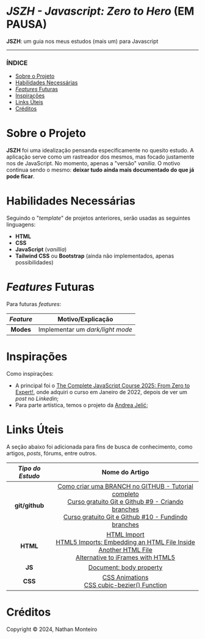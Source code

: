 # *JSZH - Javascript: Zero to Hero* (EM PAUSA)
**JSZH**: um guia nos meus estudos (mais um) para Javascript

---

### ÍNDICE

* [Sobre o Projeto](#about)
* [Habilidades Necessárias](#abilities)
* [*Features* Futuras](#fut-feats)
* [Inspirações](#inspirations)
* [Links Úteis](#links)
* [Créditos](#credits)


<h1 id="about">Sobre o Projeto</h1>

**JSZH** foi uma idealização pensanda especificamente no quesito estudo. A aplicação serve como um rastreador dos mesmos, mas focado justamente nos de JavaScript. No momento, apenas a "versão" _vanilia_. O motivo continua sendo o mesmo: **deixar tudo ainda mais documentado do que já pode ficar**.


<h1 id="abilities"> Habilidades Necessárias </h1>

Seguindo o "*template*" de projetos anteriores, serão usadas as seguintes linguagens:

- **HTML**
- **CSS**
- **JavaScript** (*vanillia*)
- **Tailwind CSS** ou **Bootstrap** (ainda não implementados, apenas possibilidades)


<!--
<h1 id="fut-corr"> Correções Futuras </h1>

Para futuras correções:

Correção | Motivo
:---------: | :------:
**Modals** | O conteúdo adicionado diariamente **não** está sendo mostrado na tela. Procurar o _bug_ depois
**Explorar** | O botão inicial que facilita a exploração do usurário na aplicação, ao clicar, está sendo direcionado para o _footer_. Procurar o porquê disso
-->

<h1 id="fut-feats"> <em>Features</em> Futuras </h1>

Para futuras <em>features</em>:

*Feature* | Motivo/Explicação
:---------: | :------:
**Modes** | Implementar um _dark/light mode_


<h1 id="inspirations"> Inspirações </h1>

Como inspirações:
- A principal foi o <a href="https://www.udemy.com/course/the-complete-javascript-course/?couponCode=ST22MT240325G3">The Complete JavaScript Course 2025: From Zero to Expert!</a>, onde adquiri o curso em Janeiro de 2022, depois de ver um _post_ no _Linkedin_;
- Para parte artística, temos o projeto da <a href="https://dribbble.com/shots/21648496-Furniture-E-commerce-Exploration">Andrea Jelić</a>;

<h1 id="links"> Links Úteis </h1>

A seção abaixo foi adicionada para fins de busca de conhecimento, como artigos, _posts_, fórums, entre outros.

*Tipo do Estudo* | Nome do Artigo
:---------: | :------:
**git/github** | <a href="https://www.youtube.com/watch?v=AszRq5xcl0Q&t=8s">Como criar uma BRANCH no GITHUB - Tutorial completo</a> <br> <a href="https://www.youtube.com/watch?v=lq3nawUnpEI">Curso gratuito Git e Github #9 - Criando branches</a> <br> <a href="https://www.youtube.com/watch?v=o5fm7l_e1Bc">Curso gratuito Git e Github #10 - Fundindo branches</a>
**HTML** | <a href="https://web.dev/articles/imports?hl=pt-br">HTML Import</a> <br> <a href="https://onextrapixel.com/html5-imports-embedding-an-html-file-inside-another-html-file/">HTML5 Imports: Embedding an HTML File Inside Another HTML File</a> <br> <a href="https://stackoverflow.com/questions/8702704/alternative-to-iframes-with-html5">Alternative to iFrames with HTML5</a>
**JS** | <a href="https://developer.mozilla.org/en-US/docs/Web/API/Document/body">Document: body property</a>
**CSS** | <a href="https://www.w3schools.com/css/css3_animations.asp">CSS Animations</a> <br> <a href="https://www.w3schools.com/CSSref/func_cubic-bezier.php">CSS cubic-bezier() Function</a>

<h1 id="credits"> Créditos </h1>

Copyright © 2024, Nathan Monteiro
